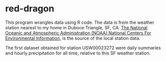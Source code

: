 # red-dragon

This program wrangles data using R code. The data is from 
the weather station nearest to my home in Duboce Triangle, SF, CA.
[The National Oceanic and Atmospheric Administration (NOAA) National Centers For Environmental Information,](https://www.ncdc.noaa.gov/cdo-web/datatools) is the source of the local station data.

The first dataset obtained for station USW00023272 were daily 
summaries and hourly precipitation for all time, 
relative to this SF weather station.
